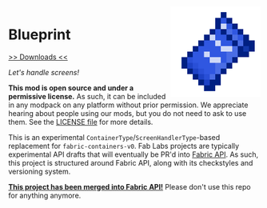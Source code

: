 <img src="icon.png" align="right" width="180px"/>

# Blueprint


[>> Downloads <<](https://github.com/FabLabsMC/ScreenHandlers/releases)

*Let's handle screens!*

**This mod is open source and under a permissive license.** As such, it can be included in any modpack on any platform without prior permission. We appreciate hearing about people using our mods, but you do not need to ask to use them. See the [LICENSE file](LICENSE) for more details.

This is an experimental `ContainerType`/`ScreenHandlerType`-based replacement for `fabric-containers-v0`. Fab Labs projects are typically experimental API drafts that will eventually be PR'd into [Fabric API](https://github.com/fabricmc/fabric). As such, this project is structured around Fabric API, along with its checkstyles and versioning system.

[**This project has been merged into Fabric API!**](https://github.com/FabricMC/fabric/pull/584) Please don't use this repo for anything anymore.
